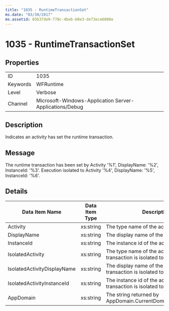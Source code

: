 ```yaml
---
title: "1035 - RuntimeTransactionSet"
ms.date: "03/30/2017"
ms.assetid: 03b37de9-778c-4beb-b0e3-de73ece6088e
---
```

# 1035 - RuntimeTransactionSet
## Properties  


|||  
|-|-|  
|ID|1035|  
|Keywords|WFRuntime|  
|Level|Verbose|  
|Channel|Microsoft-Windows-Application Server-Applications/Debug|  

## Description  
 Indicates an activity has set the runtime transaction.  

## Message  
 The runtime transaction has been set by Activity '%1', DisplayName: '%2', InstanceId: '%3'.  Execution isolated to Activity '%4', DisplayName: '%5', InstanceId: '%6'.  

## Details  


|       Data Item Name        | Data Item Type |                              Description                              |
|-----------------------------|----------------|-----------------------------------------------------------------------|
|          Activity           |   xs:string    |                    The type name of the activity.                     |
|         DisplayName         |   xs:string    |                   The display name of the activity.                   |
|         InstanceId          |   xs:string    |                   The instance id of the activity.                    |
|      IsolatedActivity       |   xs:string    |  The type name of the activity that the transaction is isolated to.   |
| IsolatedActivityDisplayName |   xs:string    | The display name of the activity that the transaction is isolated to. |
| IsolatedActivityInstanceId  |   xs:string    | The instance id of the activity that the transaction is isolated to.  |
|          AppDomain          |   xs:string    |     The string returned by AppDomain.CurrentDomain.FriendlyName.      |

